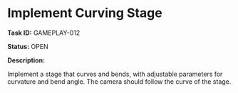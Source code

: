 # Implement Curving Stage

**Task ID:** GAMEPLAY-012

**Status:** OPEN

**Description:**

Implement a stage that curves and bends, with adjustable parameters for curvature and bend angle. The camera should follow the curve of the stage.
